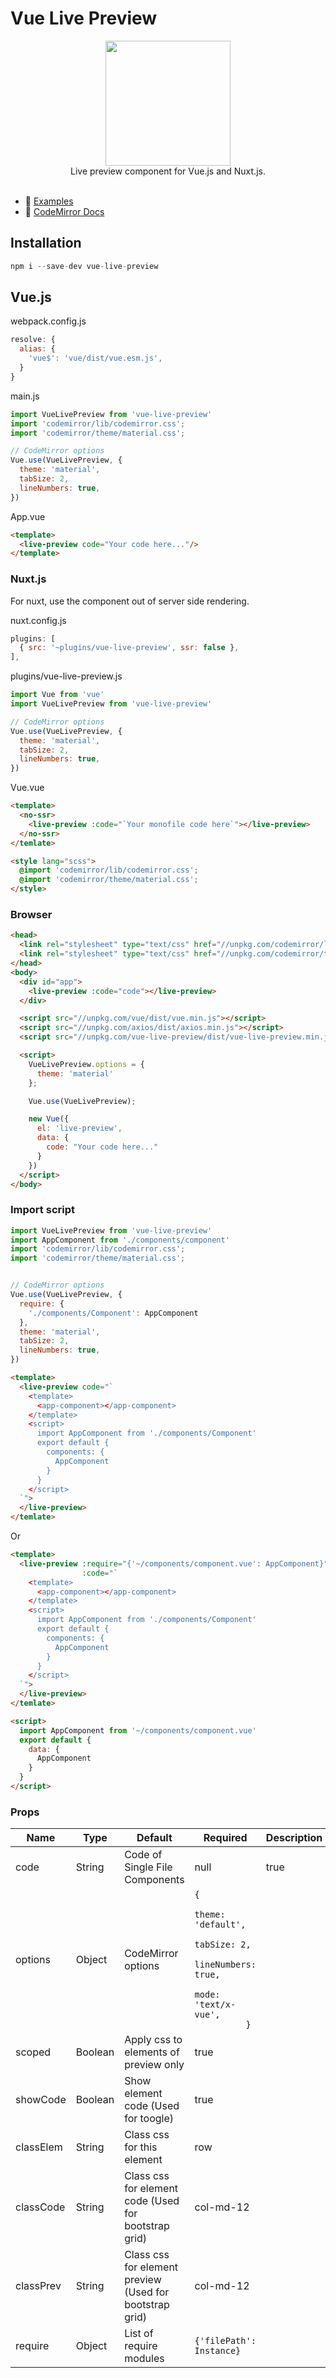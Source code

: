 # Vue Live Preview

<p align="center">
    <a href="https://bootstrap-vue.js.org">
        <img width="200px" src="https://vuejs.org/images/logo.png">
    </a>
    <br>
    Live preview component for Vue.js and Nuxt.js.
    <br>
    <br>
    <a href="https://vuejs.org">
        <img alt="" src="https://img.shields.io/badge/vue.js-2.x-green.svg">
    </a>
</p>

- 👀 [Examples](https://mons54.github.io/vue-live-preview/)
- 📘 [CodeMirror Docs](https://codemirror.net/doc/manual.html/)

## Installation

```js
npm i --save-dev vue-live-preview
```

## Vue.js

webpack.config.js
```js
resolve: {
  alias: {
    'vue$': 'vue/dist/vue.esm.js',
  }
}
```

main.js
```js
import VueLivePreview from 'vue-live-preview'
import 'codemirror/lib/codemirror.css';
import 'codemirror/theme/material.css';

// CodeMirror options
Vue.use(VueLivePreview, {
  theme: 'material',
  tabSize: 2,
  lineNumbers: true,
})
```

App.vue
```html
<template>
  <live-preview code="Your code here..."/>
</template>
```

### Nuxt.js

For nuxt, use the component out of server side rendering.

nuxt.config.js
```js
plugins: [
  { src: '~plugins/vue-live-preview', ssr: false },
],
```

plugins/vue-live-preview.js
```js
import Vue from 'vue'
import VueLivePreview from 'vue-live-preview'

// CodeMirror options
Vue.use(VueLivePreview, {
  theme: 'material',
  tabSize: 2,
  lineNumbers: true,
})
```

Vue.vue
```html
<template>
  <no-ssr>
    <live-preview :code="`Your monofile code here`"></live-preview>
  </no-ssr>
</temlate>

<style lang="scss">
  @import 'codemirror/lib/codemirror.css';
  @import 'codemirror/theme/material.css';
</style>
```

### Browser

```html
<head>
  <link rel="stylesheet" type="text/css" href="//unpkg.com/codemirror/lib/codemirror.css"></link>
  <link rel="stylesheet" type="text/css" href="//unpkg.com/codemirror/theme/material.css"></link>
</head>
<body>
  <div id="app">
    <live-preview :code="code"></live-preview>
  </div>

  <script src="//unpkg.com/vue/dist/vue.min.js"></script>
  <script src="//unpkg.com/axios/dist/axios.min.js"></script>
  <script src="//unpkg.com/vue-live-preview/dist/vue-live-preview.min.js"></script>

  <script>
    VueLivePreview.options = {
      theme: 'material'
    };

    Vue.use(VueLivePreview);

    new Vue({
      el: 'live-preview',
      data: {
        code: "Your code here..."
      }
    })
  </script>
</body>
```

### Import script

```js
import VueLivePreview from 'vue-live-preview'
import AppComponent from './components/component'
import 'codemirror/lib/codemirror.css';
import 'codemirror/theme/material.css';


// CodeMirror options
Vue.use(VueLivePreview, {
  require: {
    './components/Component': AppComponent
  },
  theme: 'material',
  tabSize: 2,
  lineNumbers: true,
})
```

```html
<template>
  <live-preview code="`
    <template>
      <app-component></app-component>
    </template>
    <script>
      import AppComponent from './components/Component'
      export default {
        components: {
          AppComponent
        }
      }
    </script>
  `">
  </live-preview>
</temlate>
```

Or

```html
<template>
  <live-preview :require="{'~/components/component.vue': AppComponent}" 
                :code="`
    <template>
      <app-component></app-component>
    </template>
    <script>
      import AppComponent from './components/Component'
      export default {
        components: {
          AppComponent
        }
      }
    </script>
  `">
  </live-preview>
</temlate>

<script>
  import AppComponent from '~/components/component.vue'
  export default {
    data: {
      AppComponent
    }
  }
</script>
```

### Props

<table>
  <thead>
    <tr>
      <th>Name</th>
      <th>Type</th>
      <th>Default</th>
      <th>Required</th>
      <th>Description</th>
    </tr>
  </thead>
  <tbody>
    <tr>
      <td>code</td>
      <td>String</td>
      <td>Code of Single File Components</td>
      <td>null</td>
      <td>true</td>
    </tr>
    <tr>
      <td>options</td>
      <td>Object</td>
      <td>CodeMirror options</td>
      <td>
        <code>{
          theme: 'default',
          tabSize: 2,
          lineNumbers: true,
          mode: 'text/x-vue',
          }</code>
      </td>
      <td></td>
    </tr>
    <tr>
      <td>scoped</td>
      <td>Boolean</td>
      <td>Apply css to elements of preview only</td>
      <td>true</td>
      <td></td>
    </tr>
    <tr>
      <td>showCode</td>
      <td>Boolean</td>
      <td>Show element code (Used for toogle)</td>
      <td>true</td>
      <td></td>
    </tr>
    <tr>
      <td>classElem</td>
      <td>String</td>
      <td>Class css for this element</td>
      <td>row</td>
      <td></td>
    </tr>
    <tr>
      <td>classCode</td>
      <td>String</td>
      <td>Class css for element code (Used for bootstrap grid)</td>
      <td>col-md-12</td>
      <td></td>
    </tr>
    <tr>
      <td>classPrev</td>
      <td>String</td>
      <td>Class css for element preview (Used for bootstrap grid)</td>
      <td>col-md-12</td>
      <td></td>
    </tr>
    <tr>
      <td>require</td>
      <td>Object</td>
      <td>List of require modules</td>
      <td><code>{'filePath': Instance}</code></td>
      <td></td>
    </tr>
  </tbody>
</table>
